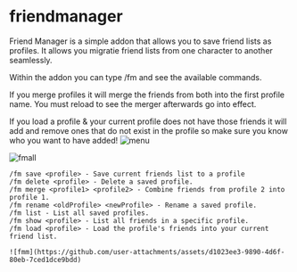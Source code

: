 # friendmanager
Friend Manager is a simple addon that allows you to save friend lists as profiles. It allows you migratie friend lists from one character to another seamlessly. 

Within the addon you can type /fm and see the available commands.

If you merge profiles it will merge the friends from both into the first profile name. You must reload
to see the merger afterwards go into effect.

If you load a profile & your current profile does not have those friends it will add and remove ones that do not exist in the profile so make sure you know who you want to have added!
![menu](https://github.com/user-attachments/assets/86fb336e-e18d-47c2-a4dc-3a3910b2199b)

 ![fmall](https://github.com/user-attachments/assets/b9d2fc45-1b81-4d11-9b35-083d1f190929)



    /fm save <profile> - Save current friends list to a profile
    /fm delete <profile> - Delete a saved profile.
    /fm merge <profile1> <profile2> - Combine friends from profile 2 into profile 1.  
    /fm rename <oldProfile> <newProfile> - Rename a saved profile.
    /fm list - List all saved profiles.    
    /fm show <profile> - List all friends in a specific profile.
    /fm load <profile> - Load the profile's friends into your current friend list.

    ![fmm](https://github.com/user-attachments/assets/d1023ee3-9890-4d6f-80eb-7ced1dce9bdd)
